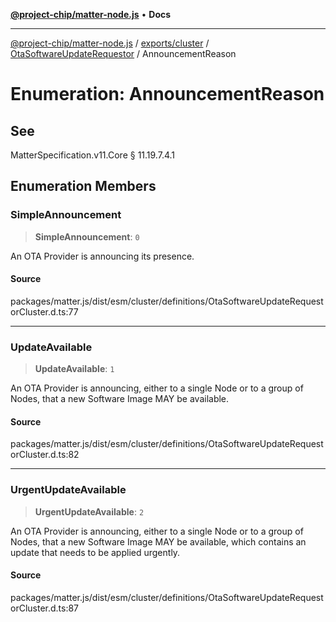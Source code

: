 [**@project-chip/matter-node.js**](../../../../../README.md) • **Docs**

***

[@project-chip/matter-node.js](../../../../../modules.md) / [exports/cluster](../../../README.md) / [OtaSoftwareUpdateRequestor](../README.md) / AnnouncementReason

# Enumeration: AnnouncementReason

## See

MatterSpecification.v11.Core § 11.19.7.4.1

## Enumeration Members

### SimpleAnnouncement

> **SimpleAnnouncement**: `0`

An OTA Provider is announcing its presence.

#### Source

packages/matter.js/dist/esm/cluster/definitions/OtaSoftwareUpdateRequestorCluster.d.ts:77

***

### UpdateAvailable

> **UpdateAvailable**: `1`

An OTA Provider is announcing, either to a single Node or to a group of Nodes, that a new Software Image MAY
be available.

#### Source

packages/matter.js/dist/esm/cluster/definitions/OtaSoftwareUpdateRequestorCluster.d.ts:82

***

### UrgentUpdateAvailable

> **UrgentUpdateAvailable**: `2`

An OTA Provider is announcing, either to a single Node or to a group of Nodes, that a new Software Image MAY
be available, which contains an update that needs to be applied urgently.

#### Source

packages/matter.js/dist/esm/cluster/definitions/OtaSoftwareUpdateRequestorCluster.d.ts:87
